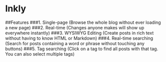 Inkly
=====

##Features
###1. Single-page (Browse the whole blog without ever loading a new page)
###2. Real-time (Changes anyone makes will show up everywhere instantly)
###3. WYSIWYG Editing (Create posts in rich text without having to know HTML or Markdown)
###4. Real-time searching (Search for posts containing a word or phrase without touching any buttons)
###5. Tag searching (Click on a tag to find all posts with that tag. You can also select multiple tags)